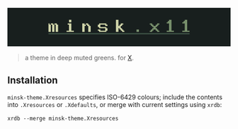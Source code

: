 ![minsk-x11](../../img/banner-x11.png)

> a theme in deep muted greens. for [X](https://www.x.org/wiki/).

## Installation

`minsk-theme.Xresources` specifies ISO-6429 colours; include the contents into
`.Xresources` or `.Xdefaults`, or merge with current settings using `xrdb`:

```
xrdb --merge minsk-theme.Xresources
```
